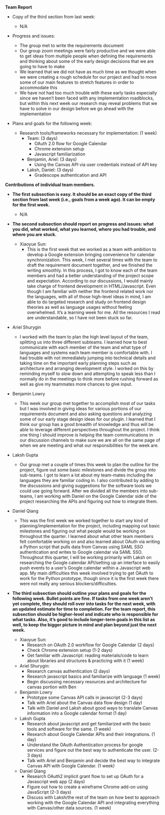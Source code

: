 **Team Report**



*   Copy of the third section from last week:
    *   N/A

*   Progress and issues: 
    *   The group met to write the requirements document
    *   Our group zoom meetings were fairly productive and we were able to get ideas from multiple people when defining the requirements and thinking about some of the early design decisions that we are going to have to make
    *   We learned that we did not have as much time as we thought when we were creating a rough schedule for our project and had to move some of our main features to stretch features in order to accommodate this
    *   We have not had too much trouble with these early tasks especially since we haven’t been faced with any implementation roadblocks, but within this next week our research may reveal problems that we have to solve in our design before we go ahead with the implementation

*   Plans and goals for the following week:
    *   Research tools/frameworks necessary for implementation: (1 week)
        *   Team: (3 days)
            *   OAuth 2.0 flow for Google Calendar
            *   Chrome extension setup
            *   Javascript familiarization
        *   Benjamin, Ariel: (3 days)
            *   Using the Canvas API via user credentials instead of API key
        *   Laksh, Daniel: (3 days)
            *   Gradescope authentication and API

**Contributions of individual team members.**



*   **The first subsection is easy. It should be an exact copy of the third section from last week (i.e., goals from a week ago). It can be empty for the first week.**
    *   N/A
*   **The second subsection should report on progress and issues: what you did, what worked, what you learned, where you had trouble, and where you are stuck.**
    *   Xiaoyue Sun:
        * This is the first week that we worked as a team with ambition to develop a Google extension bringing convenience for calendar synchronization. This week, I met several times with the team to draft the requirement document together, and we finished the writing smoothly. In this process, I got to know each of the team members and had a better understanding of the project scope and expectation. According to our discussions, I would mainly take charge of frontend development in HTML/Javascript. Even though I am familiar with neither the frontend related work nor the languages, with all of those high-level ideas in mind, I am able to do targeted research and study on frontend design theories as well as language usages without feeling overwhelmed. It’s a learning week for me. All the resources I read are understandable, so I have not been stuck so far.

*   Ariel Shurygin

       *  I worked with the team to plan the high level layout of the team, splitting us into three different subteams. I learned how to best communicate with each member of the team and what type of languages and systems each team member is comfortable with. I had trouble with not immediately jumping into technical details and taking time on the important early planning steps such as architecture and arranging development style. I worked on this by reminding myself to slow down and attempting to speak less than I normally do in the meetings to think more before rushing forward as well as give my teammates more chances to give input.

*   Benjamin Lowry

    * This week our group met together to accomplish most of our tasks but I was involved in giving ideas for various portions of our requirements document and also asking questions and analyzing some of our early stage design ideas for our plugin. I learned that I think our group has a good breadth of knowledge and thus will be able to leverage different perspectives throughout the project. I think one thing I should improve is helping the team communications in our discussion channels to make sure we are all on the same page of when we are meeting and what our responsibilities for the week are.

*   Laksh Gupta

    * Our group met a couple of times this week to plan the outline for the project, figure out some basic milestones and divide the group into sub-teams. I got to learn a lot about my team-mates including the languages they are familiar coding in. I also contributed by adding to the discussions and giving suggestions for the software tools we could use going forward. After we divided all the members into sub-teams, I am working with Daniel on the Google Calendar side of the project researching the APIs and figuring out how to integrate them.

*   Daniel Qiang 
    
    * This was the first week we worked together to start any kind of planning/implementation for the project, including mapping out basic milestones and figuring out what people would be working on throughout the quarter. I learned about what other team members felt comfortable working on and also learned about OAuth via writing a Python script that pulls data from Canvas using SAML SSO authentication and writes to Google calendar via SAML SSO. Throughout this quarter, I will be working primarily with Laksh on researching the Google calendar API/setting up an interface to easily push events to a user’s Google calendar within a Javascript web app. My main difficulties this week involved trying to get OAuth to work for the Python prototype, though since it is the first week there were not really any serious blockers/difficulties.
*   **The third subsection should outline your plans and goals for the following week. Bullet points are fine. If tasks from one week aren’t yet complete, they should roll over into tasks for the next week, with an updated estimate for time to completion. For the team report, this subsection should be higher-level and indicate who is responsible for what tasks. Also, it’s good to include longer-term goals in this list as well, to keep the bigger picture in mind and plan beyond just the next week.**
    *   Xiaoyue Sun:
        *   Research on OAuth 2.0 workflow for Google Calendar (2 days)
        *   Check Chrome extension setup (1-2 days)
        *   Get familiar with Javascript: reading materials/code to learn about libraries and structures & practicing with it (1 week)
    *   Ariel Shurygin:
        *   Research canvas authentication (2 days)
        *   Research javascript basics and familiarize with language (1 week)
        *   Begin discussing necessary resources and architecture for canvas portion with Ben
    *   Benjamin Lowry
        *   Prototype some Canvas API calls in javascript (2-3 days)
        *   Talk with Ariel about the Canvas data flow design (1 day)
        *   Talk with Daniel and Laksh about good ways to translate Canvas information into a Google calendar format (1 day)
    *   Laksh Gupta
        *   Research about javascript and get familiarized with the basic tools and software for the same. (1 week)
        *   Research about Google Calendar APIs and their integrations. (1 day)
        *   Understand the OAuth Authentication process for google services and figure out the best way to authenticate the user. (2-3 days)
        *   Talk with Ariel and Benjamin and decide the best way to integrate Canvas API with Google Calendar. (1 week)
    *   Daniel Qiang
        *   Research OAuth2 implicit grant flow to set up OAuth for a Javascript web app (2 days)
        *   Figure out how to create a wireframe Chrome add-on using JavaScript (2-3 days)
        *   Discuss with Laksh/the rest of the team on how best to approach working with the Google Calendar API and integrating everything with Canvas/other data sources. (1 week)
